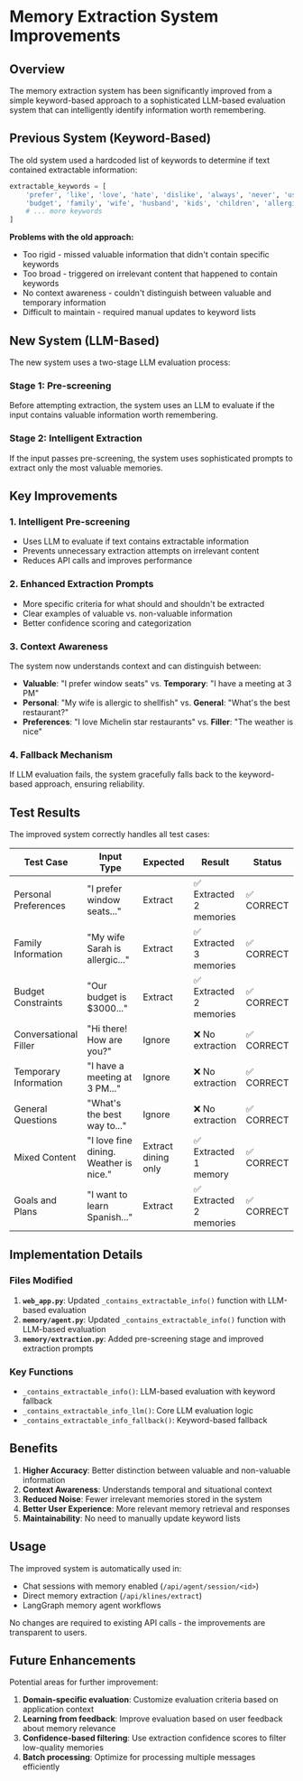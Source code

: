 # Memory Extraction System Improvements

## Overview

The memory extraction system has been significantly improved from a simple keyword-based approach to a sophisticated LLM-based evaluation system that can intelligently identify information worth remembering.

## Previous System (Keyword-Based)

The old system used a hardcoded list of keywords to determine if text contained extractable information:

```python
extractable_keywords = [
    'prefer', 'like', 'love', 'hate', 'dislike', 'always', 'never', 'usually',
    'budget', 'family', 'wife', 'husband', 'kids', 'children', 'allergic', 'allergy',
    # ... more keywords
]
```

**Problems with the old approach:**
- Too rigid - missed valuable information that didn't contain specific keywords
- Too broad - triggered on irrelevant content that happened to contain keywords
- No context awareness - couldn't distinguish between valuable and temporary information
- Difficult to maintain - required manual updates to keyword lists

## New System (LLM-Based)

The new system uses a two-stage LLM evaluation process:

### Stage 1: Pre-screening
Before attempting extraction, the system uses an LLM to evaluate if the input contains valuable information worth remembering.

### Stage 2: Intelligent Extraction
If the input passes pre-screening, the system uses sophisticated prompts to extract only the most valuable memories.

## Key Improvements

### 1. Intelligent Pre-screening
- Uses LLM to evaluate if text contains extractable information
- Prevents unnecessary extraction attempts on irrelevant content
- Reduces API calls and improves performance

### 2. Enhanced Extraction Prompts
- More specific criteria for what should and shouldn't be extracted
- Clear examples of valuable vs. non-valuable information
- Better confidence scoring and categorization

### 3. Context Awareness
The system now understands context and can distinguish between:
- **Valuable**: "I prefer window seats" vs. **Temporary**: "I have a meeting at 3 PM"
- **Personal**: "My wife is allergic to shellfish" vs. **General**: "What's the best restaurant?"
- **Preferences**: "I love Michelin star restaurants" vs. **Filler**: "The weather is nice"

### 4. Fallback Mechanism
If LLM evaluation fails, the system gracefully falls back to the keyword-based approach, ensuring reliability.

## Test Results

The improved system correctly handles all test cases:

| Test Case | Input Type | Expected | Result | Status |
|-----------|------------|----------|---------|---------|
| Personal Preferences | "I prefer window seats..." | Extract | ✅ Extracted 2 memories | ✅ CORRECT |
| Family Information | "My wife Sarah is allergic..." | Extract | ✅ Extracted 3 memories | ✅ CORRECT |
| Budget Constraints | "Our budget is $3000..." | Extract | ✅ Extracted 2 memories | ✅ CORRECT |
| Conversational Filler | "Hi there! How are you?" | Ignore | ❌ No extraction | ✅ CORRECT |
| Temporary Information | "I have a meeting at 3 PM..." | Ignore | ❌ No extraction | ✅ CORRECT |
| General Questions | "What's the best way to..." | Ignore | ❌ No extraction | ✅ CORRECT |
| Mixed Content | "I love fine dining. Weather is nice." | Extract dining only | ✅ Extracted 1 memory | ✅ CORRECT |
| Goals and Plans | "I want to learn Spanish..." | Extract | ✅ Extracted 2 memories | ✅ CORRECT |

## Implementation Details

### Files Modified

1. **`web_app.py`**: Updated `_contains_extractable_info()` function with LLM-based evaluation
2. **`memory/agent.py`**: Updated `_contains_extractable_info()` function with LLM-based evaluation
3. **`memory/extraction.py`**: Added pre-screening stage and improved extraction prompts

### Key Functions

- `_contains_extractable_info()`: LLM-based evaluation with keyword fallback
- `_contains_extractable_info_llm()`: Core LLM evaluation logic
- `_contains_extractable_info_fallback()`: Keyword-based fallback

## Benefits

1. **Higher Accuracy**: Better distinction between valuable and non-valuable information
2. **Context Awareness**: Understands temporal and situational context
3. **Reduced Noise**: Fewer irrelevant memories stored in the system
4. **Better User Experience**: More relevant memory retrieval and responses
5. **Maintainability**: No need to manually update keyword lists

## Usage

The improved system is automatically used in:
- Chat sessions with memory enabled (`/api/agent/session/<id>`)
- Direct memory extraction (`/api/klines/extract`)
- LangGraph memory agent workflows

No changes are required to existing API calls - the improvements are transparent to users.

## Future Enhancements

Potential areas for further improvement:
1. **Domain-specific evaluation**: Customize evaluation criteria based on application context
2. **Learning from feedback**: Improve evaluation based on user feedback about memory relevance
3. **Confidence-based filtering**: Use extraction confidence scores to filter low-quality memories
4. **Batch processing**: Optimize for processing multiple messages efficiently
